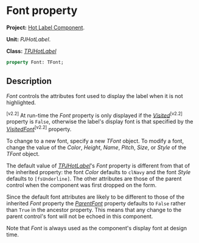 # Font property #

**Project:** [Hot Label Component](HotLabelComponent.md).

**Unit:** _PJHotLabel_.

**Class:** _[TPJHotLabel](TPJHotLabel.md)_

```pascal
property Font: TFont;
```

## Description ##

_Font_ controls the attributes font used to display the label when it is not highlighted.

<sup>[v2.2]</sup> At run-time the _Font_ property is only displayed if the _[Visited](TPJHotLabelVisited.md)_<sup>[v2.2]</sup> property is `False`, otherwise the label's display font is that specified by the _[VisitedFont](TPJHotLabelVisitedFont.md)_<sup>[v2.2]</sup> property.

To change to a new font, specify a new _TFont_ object. To modify a font, change the value of the _Color_, _Height_, _Name_, _Pitch_, _Size_, or _Style_ of the _TFont_ object.

The default value of _[TPJHotLabel](TPJHotLabel.md)_'s _Font_ property is different from that of the inherited property: the font _Color_ defaults to `clNavy` and the font _Style_ defaults to `[fsUnderline]`. The other attributes are those of the parent control when the component was first dropped on the form.

Since the default font attributes are likely to be different to those of the inherited _Font_ property the _[ParentFont](TPJHotLabelParentFont.md)_ property defaults to `False` rather than `True` in the ancestor property. This means that any change to the parent control's font will not be echoed in this component.

Note that _Font_ is always used as the component's display font at design time.